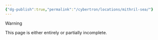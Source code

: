 ```yaml
---
{"dg-publish":true,"permalink":"/cybertron/locations/mithril-sea/"}
---
```

  
>[!warning] 
>This page is either entirely or partially incomplete. 

